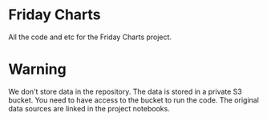 # Friday Charts
All the code and etc for the Friday Charts project.

# Warning
We don't store data in the repository. The data is stored in a private S3 bucket. You need to have access to the bucket to run the code.
The original data sources are linked in the project notebooks.